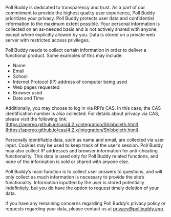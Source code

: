 Poll Buddy is dedicated to transparency and trust. As a part of our commitment to provide the highest quality user experience, Poll Buddy prioritizes your privacy. Poll Buddy protects user data and confidential information to the maximum extent possible. Your personal information is collected on an as-needed basis and is not actively shared with anyone, except where explicitly allowed by you. Data is stored on a private web server with restricted access privileges.

Poll Buddy needs to collect certain information in order to deliver a functional product. Some examples of this may include:
- Name
- Email
- School
- Internet Protocol (IP) address of computer being used
- Web pages requested
- Browser used
- Date and Time

Additionally, you may choose to log in via RPI’s CAS. In this case, the CAS identification number is also collected. For details about privacy via CAS, please visit the following link: [https://apereo.github.io/cas/4.2.x/integration/Shibboleth.html](https://apereo.github.io/cas/4.2.x/integration/Shibboleth.html).

Personally identifiable data, such as name and email, are collected via user input. Cookies may be used to keep track of the user’s session. Poll Buddy may also collect IP addresses and browser information for anti-cheating functionality. This data is used only for Poll Buddy related functions, and none of the information is sold or shared with anyone else.

Poll Buddy’s main function is to collect user answers to questions, and will only collect as much information is necessary to provide the site’s functionality. Information inputted by the user is stored potentially indefinitely, but you do have the option to request timely deletion of your data.

If you have any remaining concerns regarding Poll Buddy’s privacy policy or requests regarding your data, please contact us at [privacy@pollbuddy.app](mailto:privacy@pollbuddy.app).
